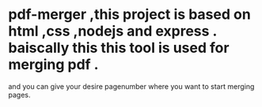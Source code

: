 # pdf-merger ,this project is based on html ,css ,nodejs and express . baiscally this this tool is used for merging pdf .
and you can give your desire pagenumber where you want to start merging pages.

